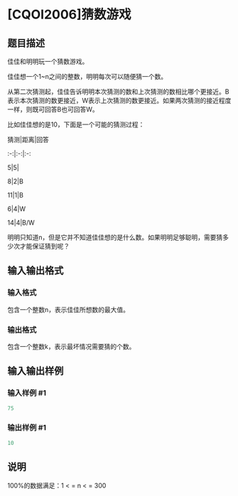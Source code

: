 # [CQOI2006]猜数游戏

## 题目描述

佳佳和明明玩一个猜数游戏。

佳佳想一个1~n之间的整数，明明每次可以随便猜一个数。

从第二次猜测起，佳佳告诉明明本次猜测的数和上次猜测的数相比哪个更接近。B表示本次猜测的数更接近，W表示上次猜测的数更接近。如果两次猜测的接近程度一样，则既可回答B也可回答W。

比如佳佳想的是10，下面是一个可能的猜测过程：

猜测|距离|回答

:-:|:-:|:-:

5|5|

8|2|B

11|1|B

6|4|W

14|4|B/W

明明只知道n，但是它并不知道佳佳想的是什么数。如果明明足够聪明，需要猜多少次才能保证猜到呢？

## 输入输出格式

### 输入格式

包含一个整数n，表示佳佳所想数的最大值。

### 输出格式

包含一个整数k，表示最坏情况需要猜的个数。

## 输入输出样例

### 输入样例 #1

```cpp
75
```


### 输出样例 #1

```cpp
10
```


## 说明

100%的数据满足：1 < = n < = 300

